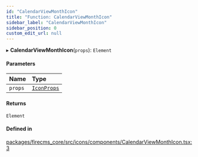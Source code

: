 ```yaml
---
id: "CalendarViewMonthIcon"
title: "Function: CalendarViewMonthIcon"
sidebar_label: "CalendarViewMonthIcon"
sidebar_position: 0
custom_edit_url: null
---
```


▸ **CalendarViewMonthIcon**(`props`): `Element`

#### Parameters

| Name | Type |
| :------ | :------ |
| `props` | [`IconProps`](../types/IconProps.md) |

#### Returns

`Element`

#### Defined in

[packages/firecms_core/src/icons/components/CalendarViewMonthIcon.tsx:3](https://github.com/FireCMSco/firecms/blob/d45f3739/packages/firecms_core/src/icons/components/CalendarViewMonthIcon.tsx#L3)
